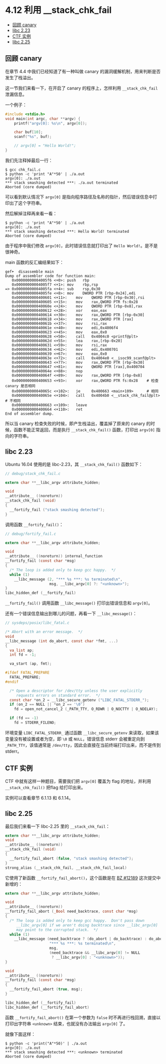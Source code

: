 # 4.12 利用 __stack_chk_fail

- [回顾 canary](#回顾-canary)
- [libc 2.23](#libc-2.23)
- [CTF 实例](#ctf-实例)
- [libc 2.25](#libc-2.25)


## 回顾 canary
在章节 4.4 中我们已经知道了有一种叫做 canary 的漏洞缓解机制，用来判断是否发生了栈溢出。

这一节我们来看一下，在开启了 canary 的程序上，怎样利用 `__stack_chk_fail` 泄漏信息。

一个例子：
```c
#include <stdio.h>
void main(int argc, char **argv) {
    printf("argv[0]: %s\n", argv[0]);

    char buf[10];
    scanf("%s", buf);

    // argv[0] = "Hello World!";
}
```
我们先注释掉最后一行：
```text
$ gcc chk_fail.c
$ python -c 'print "A"*50' | ./a.out
argv[0]: ./a.out
*** stack smashing detected ***: ./a.out terminated
Aborted (core dumped)
```
可以看到默认情况下 `argv[0]` 是指向程序路径及名称的指针，然后错误信息中打印出了这个字符串。

然后解掉注释再来看一看：
```
$ python -c 'print "A"*50' | ./a.out
argv[0]: ./a.out
*** stack smashing detected ***: Hello World! terminated
Aborted (core dumped)
```
由于程序中我们修改 `argv[0]`，此时错误信息就打印出了 `Hello World!`。是不是很神奇。

main 函数的反汇编结果如下：
```
gef➤  disassemble main
Dump of assembler code for function main:
   0x00000000004005f6 <+0>:	push   rbp
   0x00000000004005f7 <+1>:	mov    rbp,rsp
=> 0x00000000004005fa <+4>:	sub    rsp,0x30
   0x00000000004005fe <+8>:	mov    DWORD PTR [rbp-0x24],edi
   0x0000000000400601 <+11>:	mov    QWORD PTR [rbp-0x30],rsi
   0x0000000000400605 <+15>:	mov    rax,QWORD PTR fs:0x28
   0x000000000040060e <+24>:	mov    QWORD PTR [rbp-0x8],rax
   0x0000000000400612 <+28>:	xor    eax,eax
   0x0000000000400614 <+30>:	mov    rax,QWORD PTR [rbp-0x30]
   0x0000000000400618 <+34>:	mov    rax,QWORD PTR [rax]
   0x000000000040061b <+37>:	mov    rsi,rax
   0x000000000040061e <+40>:	mov    edi,0x4006f4
   0x0000000000400623 <+45>:	mov    eax,0x0
   0x0000000000400628 <+50>:	call   0x4004c0 <printf@plt>
   0x000000000040062d <+55>:	lea    rax,[rbp-0x20]
   0x0000000000400631 <+59>:	mov    rsi,rax
   0x0000000000400634 <+62>:	mov    edi,0x400701
   0x0000000000400639 <+67>:	mov    eax,0x0
   0x000000000040063e <+72>:	call   0x4004e0 <__isoc99_scanf@plt>
   0x0000000000400643 <+77>:	mov    rax,QWORD PTR [rbp-0x30]
   0x0000000000400647 <+81>:	mov    QWORD PTR [rax],0x400704
   0x000000000040064e <+88>:	nop
   0x000000000040064f <+89>:	mov    rax,QWORD PTR [rbp-0x8]
   0x0000000000400653 <+93>:	xor    rax,QWORD PTR fs:0x28    # 检查 canary 是否相同
   0x000000000040065c <+102>:	je     0x400663 <main+109>      # 相同
   0x000000000040065e <+104>:	call   0x4004b0 <__stack_chk_fail@plt>  # 不相同
   0x0000000000400663 <+109>:	leave  
   0x0000000000400664 <+110>:	ret    
End of assembler dump.
```
所以当 canary 检查失败的时候，即产生栈溢出，覆盖掉了原来的 canary 的时候，函数不能正常返回，而是执行 `__stack_chk_fail()` 函数，打印出 `argv[0]` 指向的字符串。


## libc 2.23
Ubuntu 16.04 使用的是 libc-2.23，其 `__stack_chk_fail()` 函数如下：
```c
// debug/stack_chk_fail.c

extern char **__libc_argv attribute_hidden;

void
__attribute__ ((noreturn))
__stack_chk_fail (void)
{
  __fortify_fail ("stack smashing detected");
}
```
调用函数 `__fortify_fail()`：
```c
// debug/fortify_fail.c

extern char **__libc_argv attribute_hidden;

void
__attribute__ ((noreturn)) internal_function
__fortify_fail (const char *msg)
{
  /* The loop is added only to keep gcc happy.  */
  while (1)
    __libc_message (2, "*** %s ***: %s terminated\n",
                    msg, __libc_argv[0] ?: "<unknown>");
}
libc_hidden_def (__fortify_fail)
```
`__fortify_fail()` 调用函数 `__libc_message()` 打印出错误信息和 `argv[0]`。

还有一个错误信息输出到哪儿的问题，再看一下 `__libc_message()`：
```c
// sysdeps/posix/libc_fatal.c

/* Abort with an error message.  */
void
__libc_message (int do_abort, const char *fmt, ...)
{
  va_list ap;
  int fd = -1;

  va_start (ap, fmt);

#ifdef FATAL_PREPARE
  FATAL_PREPARE;
#endif

  /* Open a descriptor for /dev/tty unless the user explicitly
     requests errors on standard error.  */
  const char *on_2 = __libc_secure_getenv ("LIBC_FATAL_STDERR_");
  if (on_2 == NULL || *on_2 == '\0')
    fd = open_not_cancel_2 (_PATH_TTY, O_RDWR | O_NOCTTY | O_NDELAY);

  if (fd == -1)
    fd = STDERR_FILENO;
```
环境变量 `LIBC_FATAL_STDERR_` 通过函数 `__libc_secure_getenv` 来读取，如果该变量没有被设置或者为空，即 `\0` 或 `NULL`，错误信息 stderr 会被重定向到 `_PATH_TTY`，该值通常是 `/dev/tty`，因此会直接在当前终端打印出来，而不是传到 stderr。


## CTF 实例
CTF 中就有这样一种题目，需要我们把 `argv[0]` 覆盖为 flag 的地址，并利用 `__stack_chk_fail()` 把flag 给打印出来。

实例可以查看章节 6.1.13 和 6.1.14。


## libc 2.25
最后我们来看一下 libc-2.25 里的 `__stack_chk_fail`：
```c
extern char **__libc_argv attribute_hidden;
void
__attribute__ ((noreturn))
__stack_chk_fail (void)
{
  __fortify_fail_abort (false, "stack smashing detected");
}
strong_alias (__stack_chk_fail, __stack_chk_fail_local)
```
它使用了新函数 `__fortify_fail_abort()`，这个函数是在 [BZ #12189](https://sourceware.org/git/?p=glibc.git;a=commit;h=ed421fca42fd9b4cab7c66e77894b8dd7ca57ed0) 这次提交中新增的：
```c
extern char **__libc_argv attribute_hidden;

void
__attribute__ ((noreturn))
__fortify_fail_abort (_Bool need_backtrace, const char *msg)
{
  /* The loop is added only to keep gcc happy.  Don't pass down
     __libc_argv[0] if we aren't doing backtrace since __libc_argv[0]
     may point to the corrupted stack.  */
  while (1)
    __libc_message (need_backtrace ? (do_abort | do_backtrace) : do_abort,
                    "*** %s ***: %s terminated\n",
                    msg,
                    (need_backtrace && __libc_argv[0] != NULL
                     ? __libc_argv[0] : "<unknown>"));
}

void
__attribute__ ((noreturn))
__fortify_fail (const char *msg)
{
  __fortify_fail_abort (true, msg);
}

libc_hidden_def (__fortify_fail)
libc_hidden_def (__fortify_fail_abort)
```
函数 `__fortify_fail_abort()` 在第一个参数为 `false` 时不再进行栈回溯，直接以打印出字符串 `<unknown>` 结束，也就没有办法输出 `argv[0]` 了。

就像下面这样：
```
$ python -c 'print("A"*50)' | ./a.out
argv[0]: ./a.out
*** stack smashing detected ***: <unknown> terminated
Aborted (core dumped)
```
